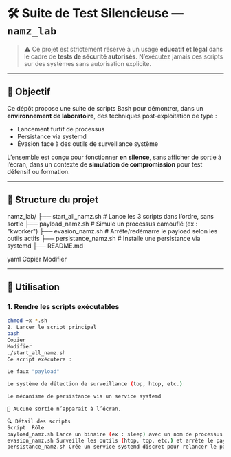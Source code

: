 # 🛠️ Suite de Test Silencieuse — `namz_lab`

> ⚠️ Ce projet est strictement réservé à un usage **éducatif et légal** dans le cadre de **tests de sécurité autorisés**. N’exécutez jamais ces scripts sur des systèmes sans autorisation explicite.

---

## 🎯 Objectif

Ce dépôt propose une suite de scripts Bash pour démontrer, dans un **environnement de laboratoire**, des techniques post-exploitation de type :

- Lancement furtif de processus
- Persistance via systemd
- Évasion face à des outils de surveillance système

L’ensemble est conçu pour fonctionner **en silence**, sans afficher de sortie à l’écran, dans un contexte de **simulation de compromission** pour test défensif ou formation.

---

## 📁 Structure du projet

namz_lab/
├── start_all_namz.sh # Lance les 3 scripts dans l’ordre, sans sortie
├── payload_namz.sh # Simule un processus camouflé (ex : "kworker")
├── evasion_namz.sh # Arrête/redémarre le payload selon les outils actifs
├── persistance_namz.sh # Installe une persistance via systemd
├── README.md

yaml
Copier
Modifier

---

## 🚀 Utilisation

### 1. Rendre les scripts exécutables
```bash
chmod +x *.sh
2. Lancer le script principal
bash
Copier
Modifier
./start_all_namz.sh
Ce script exécutera :

Le faux "payload"

Le système de détection de surveillance (top, htop, etc.)

Le mécanisme de persistance via un service systemd

📌 Aucune sortie n’apparaît à l’écran.

🔍 Détail des scripts
Script	Rôle
payload_namz.sh	Lance un binaire (ex : sleep) avec un nom de processus camouflé
evasion_namz.sh	Surveille les outils (htop, top, etc.) et arrête le payload si besoin
persistance_namz.sh	Crée un service systemd discret pour relancer le payload au démarrage
